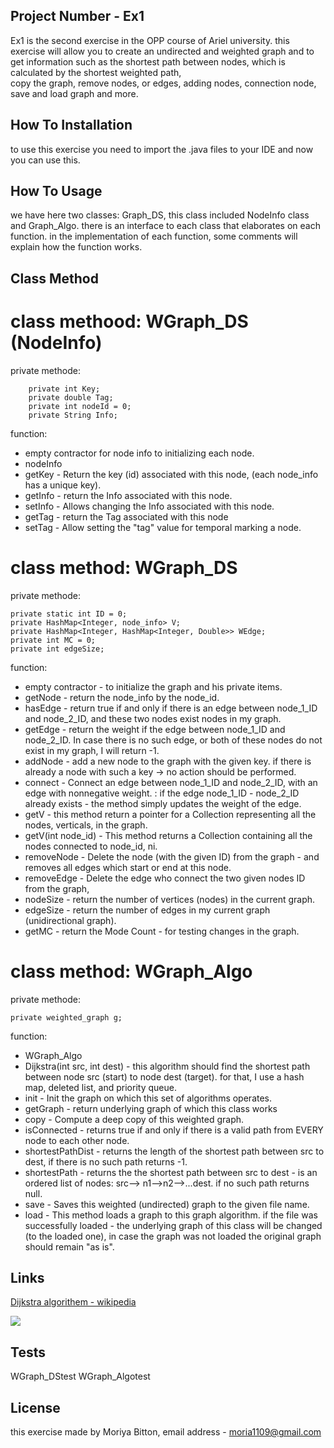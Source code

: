 ## Project Number - Ex1

Ex1 is the second exercise in the OPP course of Ariel university.
this exercise will allow you to create an undirected and weighted graph and to get information such as the shortest path between nodes, which is calculated by the shortest weighted path,  
copy the graph, remove nodes, or edges, adding nodes, connection node, save and load graph and more.

## How To Installation

to use this exercise you need to import the .java files to your IDE and now you can use this.

## How To Usage

we have here two classes: Graph_DS, this class included NodeInfo class and Graph_Algo. there is an interface to each class that elaborates on each function.
in the implementation of each function, some comments will explain how the function works.

## Class Method

# class methood: WGraph_DS (NodeInfo)
 
private methode:

        private int Key;
        private double Tag;
        private int nodeId = 0;
        private String Info;

function:

* empty contractor for node info to initializing each node. 
* nodeInfo 
* getKey -  Return the key (id) associated with this node, (each node_info has a unique key).
* getInfo - return the Info associated with this node.
* setInfo -  Allows changing the Info associated with this node.
* getTag - return the Tag associated with this node
* setTag - Allow setting the "tag" value for temporal marking a node.

# class method: WGraph_DS 

private methode:

    private static int ID = 0;
    private HashMap<Integer, node_info> V;
    private HashMap<Integer, HashMap<Integer, Double>> WEdge;
    private int MC = 0;
    private int edgeSize;

function:

* empty contractor - to initialize the graph and his private items. 
* getNode - return the node_info by the node_id.
* hasEdge - return true if and only if there is an edge between node_1_ID and node_2_ID, and these two nodes exist nodes in my graph.
* getEdge - return the weight if the edge between node_1_ID and node_2_ID. In case there is no such edge, or both of these nodes do not exist in my graph, I will return -1.
* addNode - add a new node to the graph with the given key.  if there is already a node with such a key -> no action should be performed.
* connect - Connect an edge between node_1_ID and node_2_ID, with an edge with nonnegative weight. : if the edge node_1_ID - node_2_ID already exists - the method simply updates the weight of the edge.
* getV - this method return a pointer for a Collection representing all the nodes, verticals, in the graph.
* getV(int node_id) - This method returns a Collection containing all the nodes connected to node_id, ni.
* removeNode - Delete the node (with the given ID) from the graph - and removes all edges which start or end at this node.
* removeEdge -  Delete the edge who connect the two given nodes ID from the graph,
* nodeSize - return the number of vertices (nodes) in the current graph.
* edgeSize - return the number of edges in my current graph (unidirectional graph).
* getMC - return the Mode Count - for testing changes in the graph.

# class method: WGraph_Algo

private methode:

    private weighted_graph g;

function:

* WGraph_Algo
* Dijkstra(int src, int dest) - this algorithm should find the shortest path between node src (start) to node dest (target). for that, I use a hash map, deleted list, and priority queue.
* init - Init the graph on which this set of algorithms operates.
* getGraph - return underlying graph of which this class works
* copy - Compute a deep copy of this weighted graph.
* isConnected - returns true if and only if there is a valid path from EVERY node to each other node.
* shortestPathDist - returns the length of the shortest path between src to dest, if there is no such path returns -1.
* shortestPath - returns the the shortest path between src to dest - is an ordered list of nodes: src--> n1-->n2-->...dest. if no such path returns null.
* save - Saves this weighted (undirected) graph to the given file name.
* load - This method loads a graph to this graph algorithm. if the file was successfully loaded - the underlying graph of this class will be changed (to the loaded one),
in case the graph was not loaded the original graph should remain "as is".
     
## Links

[Dijkstra algorithem - wikipedia](https://en.wikipedia.org/wiki/Dijkstra%27s_algorithm)

![](https://encrypted-tbn0.gstatic.com/images?q=tbn:ANd9GcRga4br1uirInBFag_2tTZZ4VPh6Qc7hn7oSw&usqp=CAU)

## Tests 

WGraph_DStest
WGraph_Algotest

## License

this exercise made by Moriya Bitton, email address - moria1109@gmail.com
